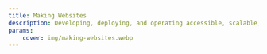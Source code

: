 ```yaml
---
title: Making Websites
description: Developing, deploying, and operating accessible, scalable, fast websites.
params:
    cover: img/making-websites.webp
---
```

